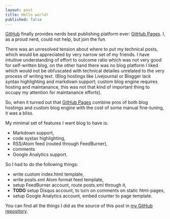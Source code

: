 ```yaml
---
layout: post
title: Hello world!
published: false
---
```


[GitHub][] finally provides nerds best publishing platform ever:
[GitHub Pages][]. I, as a proud nerd, could not help, but join the
fun.

There was an unresolved tension about where to put my technical posts,
which would be appreciated by very narrow set of my friends. I have
intuitive understanding of effort to outcome ratio which was not very
good for self-written blog, on the other hand there was no blog
platform I liked which would not be obfuscated with technical detailes
unrelated to the very process of writing text. (Blog hostings like
Livejournal or Blogger lack syntax highlighting and markdown support;
custom blog engine requires hosting and maintanance, this was not that
kind of important thing to occupy my attention for maintanance
efforts).

So, when it turned out that [GitHub Pages][] combine pros of both blog
hostings and custom blog engine with the cost of some manual
fine-tuning, it was a bliss.

My minimal set of features I want blog to have is:

* Markdown support,
* code systax highlighting,
* RSS/Atom feed (routed through FeedBurner),
* comments
* Google Analytics support.

So I had to do the following things:

* write custom index.html template,
* write posts.xml Atom format feed template,
* setup FeedBurner account, route posts.xml through it,
* **TODO** setup Disqus account, to turn on comments on static html-pages,
* setup Google Analytics account, embed counter to page template.

You can find all the things I did as the source of this post in
[my GitHub repository][blogrepo].

[GitHub]: http://github.com/
[GitHub Pages]: http://pages.github.com/
[blogrepo]: http://github.com/elephantum/elephantum.github.com/
